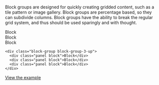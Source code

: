 Block groups are designed for quickly creating gridded content, such as a tile pattern or image gallery. Block groups are percentage based, so they can subdivide columns. Block groups have the ability to break the regular grid system, and thus should be used sparingly and with thought.

<div class="block-group block-group-3-up">
  <div class="panel block">Block</div>
  <div class="panel block">Block</div>
  <div class="panel block">Block</div>
</div>

```
<div class="block-group block-group-3-up">
  <div class="panel block">Block</div>
  <div class="panel block">Block</div>
  <div class="panel block">Block</div>
</div>
```

[View the example]({{relativePath}}page-layouts/grid#block-groups)

